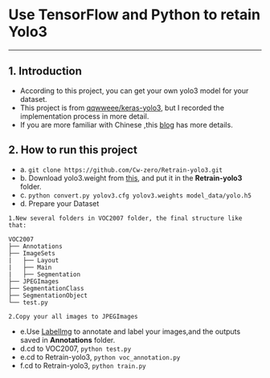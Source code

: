 # Use TensorFlow and Python to retain Yolo3
------
## 1. Introduction
- According to this project, you can get your own yolo3 model for your dataset.
- This project is from [qqwweee/keras-yolo3](https://github.com/qqwweee/keras-yolo3), but I recorded the implementation process in more detail.
- If you are more familiar with Chinese ,this [blog](https://www.cnblogs.com/justcoder/) has more details.

## 2. How to run this project
- a. `git clone https://github.com/Cw-zero/Retrain-yolo3.git`
- b. Download yolo3.weight from [this](https://pjreddie.com/media/files/yolov3.weights), and put it in the **Retrain-yolo3** folder.
- c. `python convert.py yolov3.cfg yolov3.weights model_data/yolo.h5`
- d. Prepare your Dataset
```
1.New several folders in VOC2007 folder, the final structure like that:

VOC2007
├── Annotations
├── ImageSets
|   ├── Layout
|   ├── Main
|   ├── Segmentation
├── JPEGImages
├── SegmentationClass
├── SegmentationObject
└── test.py

2.Copy your all images to JPEGImages
```
- e.Use [LabelImg](https://github.com/tzutalin/labelImg) to annotate and label your images,and the outputs saved in  **Annotations** folder.
- d.cd to VOC2007, `python test.py`
- e.cd to Retrain-yolo3, `python voc_annotation.py`
- f.cd to Retrain-yolo3, `python train.py`
